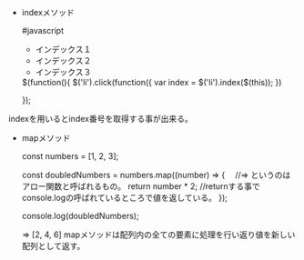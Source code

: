 - indexメソッド　

  #javascript
  <ul>
    <li>インデックス１</li>
    <li>インデックス２</li>
    <li>インデックス３</li>
  </ul>
  $(function(){
   $('li').click(function({
      var index = $('li').index($(this));
   })

  });

 indexを用いるとindex番号を取得する事が出来る。

- mapメソッド

  const numbers = [1, 2, 3];

  const doubledNumbers = numbers.map((number) => {　 //=> というのはアロー関数と呼ばれるもの。
    return number * 2;    //returnする事でconsole.logの呼ばれているところで値を返している。
  });

  console.log(doubledNumbers);

  => [2, 4, 6]
  mapメソッドは配列内の全ての要素に処理を行い返り値を新しい配列として返す。
